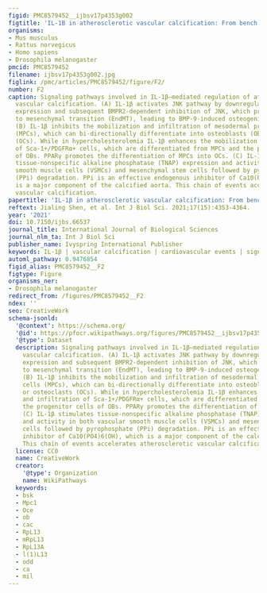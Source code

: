 ```yaml
---
figid: PMC8579452__ijbsv17p4353g002
figtitle: 'IL-1B in atherosclerotic vascular calcification: From bench to bedside'
organisms:
- Mus musculus
- Rattus norvegicus
- Homo sapiens
- Drosophila melanogaster
pmcid: PMC8579452
filename: ijbsv17p4353g002.jpg
figlink: /pmc/articles/PMC8579452/figure/F2/
number: F2
caption: Signaling pathways involved in IL-1β—mediated regulation of atherosclerotic
  vascular calcification. (A) IL-1β activates JNK pathway by downregulating BMPR2
  expression and subsequent BMPR2-dependent inhibition of JNK, which promotes endothelial
  to mesenchymal transition (EndMT), leading to BMP-9-induced osteogenic differentiation.
  (B) IL-1β inhibits the mobilization and infiltration of mesodermal progenitor cells
  (MPCs), which can bi-directionally differentiate into osteoblasts (OBs) or osteoclasts
  (OCs). While in hypercholesterolemia IL-1β enhances the mobilization and infiltration
  of Sca-1+/PDGFRα+ cells, which are differentiated from MPCs and the progenitor cells
  of OBs. PPARγ promotes the differentiation of MPCs into OCs. (C) IL-1β stimulates
  tissue-nonspecific alkaline phosphatase (TNAP) expression and activity in both vascular
  smooth muscle cells (VSMCs) and mesenchymal stem cells followed by pyrophosphate
  (PPi) degradation. PPi is an effective endogenous inhibitor of Ca10(PO4)6(OH), which
  is a major component of the calcified aorta. This chain of events accelerates atherosclerotic
  vascular calcification.
papertitle: 'IL-1β in atherosclerotic vascular calcification: From bench to bedside.'
reftext: Jialing Shen, et al. Int J Biol Sci. 2021;17(15):4353-4364.
year: '2021'
doi: 10.7150/ijbs.66537
journal_title: International Journal of Biological Sciences
journal_nlm_ta: Int J Biol Sci
publisher_name: Ivyspring International Publisher
keywords: IL-1β | vascular calcification | cardiovascular events | signaling pathways
automl_pathway: 0.9476854
figid_alias: PMC8579452__F2
figtype: Figure
organisms_ner:
- Drosophila melanogaster
redirect_from: /figures/PMC8579452__F2
ndex: ''
seo: CreativeWork
schema-jsonld:
  '@context': https://schema.org/
  '@id': https://pfocr.wikipathways.org/figures/PMC8579452__ijbsv17p4353g002.html
  '@type': Dataset
  description: Signaling pathways involved in IL-1β—mediated regulation of atherosclerotic
    vascular calcification. (A) IL-1β activates JNK pathway by downregulating BMPR2
    expression and subsequent BMPR2-dependent inhibition of JNK, which promotes endothelial
    to mesenchymal transition (EndMT), leading to BMP-9-induced osteogenic differentiation.
    (B) IL-1β inhibits the mobilization and infiltration of mesodermal progenitor
    cells (MPCs), which can bi-directionally differentiate into osteoblasts (OBs)
    or osteoclasts (OCs). While in hypercholesterolemia IL-1β enhances the mobilization
    and infiltration of Sca-1+/PDGFRα+ cells, which are differentiated from MPCs and
    the progenitor cells of OBs. PPARγ promotes the differentiation of MPCs into OCs.
    (C) IL-1β stimulates tissue-nonspecific alkaline phosphatase (TNAP) expression
    and activity in both vascular smooth muscle cells (VSMCs) and mesenchymal stem
    cells followed by pyrophosphate (PPi) degradation. PPi is an effective endogenous
    inhibitor of Ca10(PO4)6(OH), which is a major component of the calcified aorta.
    This chain of events accelerates atherosclerotic vascular calcification.
  license: CC0
  name: CreativeWork
  creator:
    '@type': Organization
    name: WikiPathways
  keywords:
  - bsk
  - Mpc1
  - Oce
  - ob
  - cac
  - RpL13
  - mRpL13
  - RpL13A
  - l(1)L13
  - odd
  - ca
  - mil
---
```

